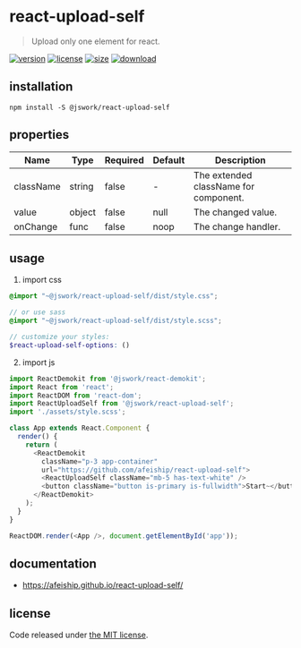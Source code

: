 # react-upload-self
> Upload only one element for react.

[![version][version-image]][version-url]
[![license][license-image]][license-url]
[![size][size-image]][size-url]
[![download][download-image]][download-url]

## installation
```shell
npm install -S @jswork/react-upload-self
```

## properties
| Name      | Type   | Required | Default | Description                           |
| --------- | ------ | -------- | ------- | ------------------------------------- |
| className | string | false    | -       | The extended className for component. |
| value     | object | false    | null    | The changed value.                    |
| onChange  | func   | false    | noop    | The change handler.                   |


## usage
1. import css
  ```scss
  @import "~@jswork/react-upload-self/dist/style.css";

  // or use sass
  @import "~@jswork/react-upload-self/dist/style.scss";

  // customize your styles:
  $react-upload-self-options: ()
  ```
2. import js
  ```js
  import ReactDemokit from '@jswork/react-demokit';
  import React from 'react';
  import ReactDOM from 'react-dom';
  import ReactUploadSelf from '@jswork/react-upload-self';
  import './assets/style.scss';

  class App extends React.Component {
    render() {
      return (
        <ReactDemokit
          className="p-3 app-container"
          url="https://github.com/afeiship/react-upload-self">
          <ReactUploadSelf className="mb-5 has-text-white" />
          <button className="button is-primary is-fullwidth">Start~</button>
        </ReactDemokit>
      );
    }
  }

  ReactDOM.render(<App />, document.getElementById('app'));

  ```

## documentation
- https://afeiship.github.io/react-upload-self/


## license
Code released under [the MIT license](https://github.com/afeiship/react-upload-self/blob/master/LICENSE.txt).

[version-image]: https://img.shields.io/npm/v/@jswork/react-upload-self
[version-url]: https://npmjs.org/package/@jswork/react-upload-self

[license-image]: https://img.shields.io/npm/l/@jswork/react-upload-self
[license-url]: https://github.com/afeiship/react-upload-self/blob/master/LICENSE.txt

[size-image]: https://img.shields.io/bundlephobia/minzip/@jswork/react-upload-self
[size-url]: https://github.com/afeiship/react-upload-self/blob/master/dist/react-upload-self.min.js

[download-image]: https://img.shields.io/npm/dm/@jswork/react-upload-self
[download-url]: https://www.npmjs.com/package/@jswork/react-upload-self
